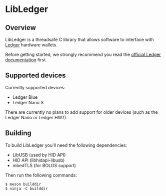 # LibLedger

## Overview

LibLedger is a threadsafe C library that allows software to interface with
[Ledger](https://www.ledgerwallet.com/) hardware wallets.

Before getting started, we strongly recommend you
read the [official Ledger documentation](https://ledger.readthedocs.io/en/latest/index.html) first.

## Supported devices

Currently supported devices:

- Ledger Blue
- Ledger Nano S

There are currently no plans to add support for older devices (such as the Ledger Nano or Ledger HW.1).

## Building

To build LibLedger you'll need the following dependencies:

- LibUSB (used by HID API)
- HID API (libhidapi-libusb)
- mbedTLS (for BOLOS support)

Then run the following commands:
```
$ meson builddir
$ ninja -C builddir
```
